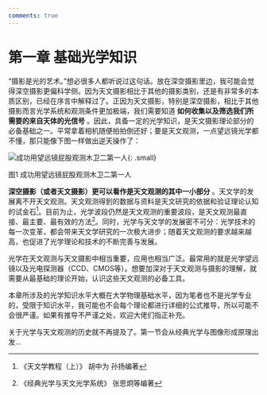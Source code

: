 ```yaml
---
comments: true
---
```


# 第一章 基础光学知识

“摄影是光的艺术。”想必很多人都听说过这句话。放在深空摄影里边，我可能会觉得深空摄影更偏科学侧。因为天文摄影相比于其他的摄影类别，还是有非常多的本质区别，已经在序言中解释过了。正因为天文摄影，特别是深空摄影，相比于其他摄影而言光学系统和观测条件更加极端，我们需要知道 **如何收集以及筛选我们所需要的来自天体的光信号** 。因此，具备一定的光学知识，是天文摄影理论部分的必备基础之一。平常拿着相机随便拍拍倒还好；要是天文观测，一点望远镜光学都不懂，那只能像下图一样做出逆天操作了：

![成功用望远镜屁股观测木卫二第一人](https://lfs.zhenhuang.site/images/1-0-2024-05-21-10-47-52.jpg){: .small}

<span class="caption">图1 成功用望远镜屁股观测木卫二第一人</span>

**深空摄影（或者天文摄影）更可以看作是天文观测的其中一小部分** 。天文学的发展离不开天文观测。天文观测得到的数据与资料是天文研究的依据和验证理论认知的试金石[^1]。目前为止，光学波段仍然是天文观测的重要波段，是天文观测最直接、最主要、最有效的方法[^2]。同时，光学与天文学的发展密不可分：光学技术的每一次变革，都会带来天文学研究的一次极大进步；随着天文观测的要求越来越高，也促进了光学理论和技术的不断完善与发展。

光学在天文观测与天文摄影中相当重要，应用也相当广泛。最常用的就是光学望远镜以及光电探测器（CCD、CMOS等）。想要加深对于天文观测与摄影的理解，就需要从最基础的理论开始，认识这些天文观测的必备工具。

本章所涉及的光学知识水平大概在大学物理基础水平，因为笔者也不是光学专业的，受限于知识水平，我可能也不会每个理论都进行详细的公式推导，所以可能不会很严谨。如果有推导不严谨之处，欢迎大佬们指正补充。

关于光学与天文观测的历史就不再提及了。第一节会从经典光学与图像形成原理出发...

[^1]: 《天文学教程（上）》 胡中为 孙扬编著
[^2]: 《经典光学与天文光学系统》 张思炯等编著